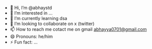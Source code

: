 - 👋 Hi, I’m @abhaystd
- 👀 I’m interested in ...
- 🌱 I’m currently learning dsa 
- 💞️ I’m looking to collaborate on x (twitter)
- 📫 How to reach me cotact me on gmail abhayya0701@gmail.com
- 😄 Pronouns: he/him 
- ⚡ Fun fact: ...

<!---
abhaystd/abhaystd is a ✨ special ✨ repository because its `README.md` (this file) appears on your GitHub profile.
You can click the Preview link to take a look at your changes.
--->

